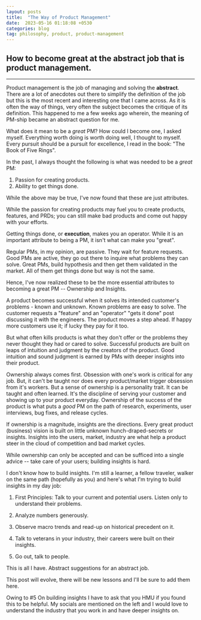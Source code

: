 ```yaml
---
layout: posts
title:  "The Way of Product Management"
date:  2023-05-16 01:18:08 +0530
categories: blog
tag: philosophy, product, product-management
---
```

## How to become great at the abstract job that is product management.
---
Product management is the job of managing and solving the **abstract**. There are a lot of anecdotes out there to simplify the definition of the job but this is the most recent and interesting one that I came across. As it is often the way of things, very often the subject becomes the critique of its definition. This happened to me a few weeks ago wherein, the meaning of PM-ship became an abstract question for me. 

What does it mean to be a *great* PM? How could I become one, I asked myself. Everything worth doing is worth doing well, I thought to myself. Every pursuit should be a pursuit for excellence, I read in the book: "The Book of Five Rings".

In the past, I always thought the following is what was needed to be a *great* PM:
1. Passion for creating products.
2. Ability to get things done.

While the above may be true, I've now found that these are just attributes. 

While the passion for creating products may fuel you to create products, features, and PRDs; you can still make bad products and come out happy with your efforts.

Getting things done, or **execution**, makes you an operator. While it is an important attribute to being a PM, it isn't what can make you "great". 

Regular PMs, in my opinion, are passive. They wait for feature requests. Good PMs are active, they go out there to inquire what problems they can solve. Great PMs, build hypothesis and then get them validated in the market. All of them get things done but way is not the same.

Hence, I've now realized these to be the more essential attributes to becoming a great PM -- Ownership and Insights.

A product becomes successful when it solves its intended customer's problems - known and unknown. Known problems are easy to solve. The customer requests a "feature" and an "operator" "gets it done" post discussing it with the engineers. The product moves a step ahead. If happy more customers use it; if lucky they pay for it too.

But what often kills products is what they don't offer or the problems they never thought they had or cared to solve. Successful products are built on leaps of intuition and judgment by the creators of the product. Good intuition and sound judgment is earned by PMs with deeper insights into their product.

Ownership always comes first. Obsession with one's work is critical for any job. But, it can't be taught nor does every product/market trigger obsession from it's workers. But a sense of ownership is a personality trait. It can be taught and often learned. It's the discipline of serving your customer and showing up to your product everyday. 
Ownership of the success of the product is what puts a *good* PM on the path of research, experiments, user interviews, bug fixes, and release cycles. 

If ownership is a magnitude, insights are the directions. Every great product (business) vision is built on little unknown hunch-draped-secrets or insights. Insights into the users, market, industry are what help a product steer in the cloud of competition and bad market cycles.

While ownership can only be accepted and can be sufficed into a single advice -- take care of your users; building insights is hard.

I don't know how to build insights. I'm still a learner, a fellow traveler, walker on the same path (hopefully as you) and here's what I'm trying to build insights in my day job:

1. First Principles: Talk to your current and potential users. Listen only to understand their problems. 

2. Analyze numbers generously. 

3. Observe macro trends and read-up on historical precedent on it.

4. Talk to veterans in your industry, their careers were built on their insights.

5. Go out, talk to people.

This is all I have. Abstract suggestions for an abstract job. 

This post will evolve, there will be new lessons and I'll be sure to add them here. 

Owing to #5 On building insights I have to ask that you HMU if you found this to be helpful. My socials are mentioned on the left and I would love to understand the industry that you work in and have deeper insights on. 
